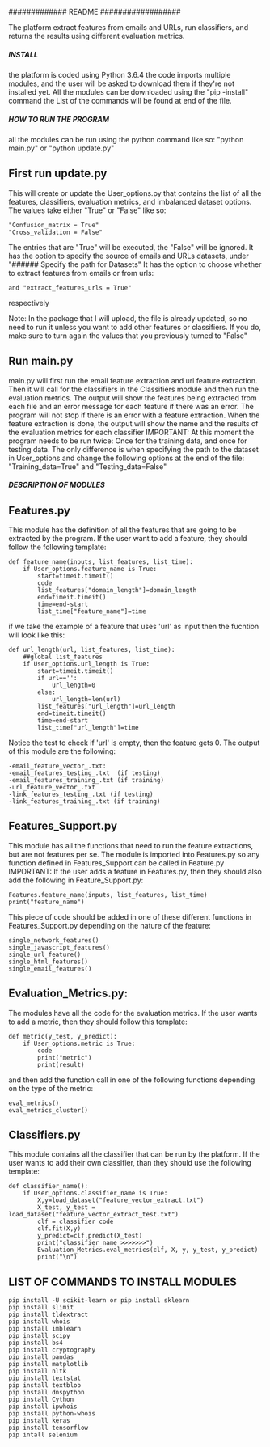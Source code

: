 ############# README ##################

The platform extract features from emails and URLs, run classifiers, and returns the results using different evaluation metrics.

##### INSTALL
the platform is coded using Python 3.6.4
the code imports multiple modules, and the user will be asked to download them if they're not installed yet.
All the modules can be downloaded using the "pip -install" command
the List of the commands will be found at end of the file.

##### HOW TO RUN THE PROGRAM
all the modules can be run using the python command like so: "python main.py" or "python update.py"

## First run update.py
This will create or update the User_options.py that contains the list of all the features, classifiers, evaluation metrics, and imbalanced dataset options.
The values take either "True" or "False" like so:
```
"Confusion_matrix = True" 
"Cross_validation = False"
```
The entries that are "True" will be executed, the "False" will be ignored. 
It has the option to specify the source of emails and URLs datasets, under  "###### Specify the path for Datasets"
It has the option to choose whether to extract features from emails or from urls: 
```"extract_features_emails = True" 
and "extract_features_urls = True" 
``` 
respectively

Note: In the package that I will upload, the file is already updated, so no need to run it unless you want to add other features or classifiers. If you do, make sure to turn again the values that you previously turned to "False"

## Run main.py
main.py will first run the email feature extraction and url feature extraction. Then it will call for the classifiers in the Classifiers module and then run the evaluation metrics.
The output will show the features being extracted from each file and an error message for each feature if there was an error. The program will not stop if there is an error with a feature extraction.
When the feature extraction is done, the output will show the name and the results of the evaluation metrics for each classifier
IMPORTANT: At this moment the program needs to be run twice: Once for the training data, and once for testing data. The only difference is when specifying the path to the dataset in User_options and change the following options at the end of the file: "Training_data=True" and "Testing_data=False"


##### DESCRIPTION OF MODULES
## Features.py
This module has the definition of all the features that are going to be extracted by the program.
If the user want to add a feature, they should follow the following template: 
```
def feature_name(inputs, list_features, list_time):
    if User_options.feature_name is True:
        start=timeit.timeit()
        code
        list_features["domain_length"]=domain_length
        end=timeit.timeit()
        time=end-start
        list_time["feature_name"]=time
```

if we take the example of a feature that uses 'url' as input then the fucntion will look like this:
```
def url_length(url, list_features, list_time):
    ##global list_features
    if User_options.url_length is True:
        start=timeit.timeit()
        if url=='':
            url_length=0
        else:
            url_length=len(url)
        list_features["url_length"]=url_length
        end=timeit.timeit()
        time=end-start
        list_time["url_length"]=time
```
Notice the test to check if 'url' is empty, then the feature gets 0.
The output of this module are the following:
```
-email_feature_vector_.txt:
-email_features_testing_.txt  (if testing)
-email_features_training_.txt (if training)
-url_feature_vector_.txt
-link_features_testing_.txt (if testing)
-link_features_training_.txt (if training)
```


## Features_Support.py
This module has all the functions that need to run the feature extractions, but are not features per se.
The module is imported into Features.py so any function defined in Features_Support can be called in Feature.py
IMPORTANT: If the user adds a feature in Features.py, then they should also add the following in Feature_Support.py:
```
Features.feature_name(inputs, list_features, list_time)
print("feature_name")
```
This piece of code should be added in one of these different functions in Features_Support.py depending on the nature of the feature: 
```
single_network_features()
single_javascript_features()
single_url_feature()
single_html_features()
single_email_features()
```

## Evaluation_Metrics.py:
The modules have all the code for the evaluation metrics.
If the user wants to add a metric, then they should follow this template:
```
def metric(y_test, y_predict):
    if User_options.metric is True:
        code
        print("metric")
        print(result)
```
and then add the function call in one of the following functions depending on the type of the metric:
```
eval_metrics()
eval_metrics_cluster()
```

## Classifiers.py
This module contains all the classifier that can be run by the platform.
If the user wants to add their own classifier, than they should use the following template:

```
def classifier_name():
    if User_options.classifier_name is True:
        X,y=load_dataset("feature_vector_extract.txt")
        X_test, y_test = load_dataset("feature_vector_extract_test.txt")
        clf = classifier code
        clf.fit(X,y)
        y_predict=clf.predict(X_test)
        print("classifier_name >>>>>>>")
        Evaluation_Metrics.eval_metrics(clf, X, y, y_test, y_predict)
        print("\n")
```

## LIST OF COMMANDS TO INSTALL MODULES
```
pip install -U scikit-learn or pip install sklearn
pip install slimit
pip install tldextract
pip install whois
pip install imblearn
pip install scipy
pip install bs4
pip install cryptography
pip install pandas
pip install matplotlib
pip install nltk
pip install textstat
pip install textblob
pip install dnspython
pip install Cython
pip install ipwhois
pip install python-whois
pip install keras
pip install tensorflow
pip intall selenium
```
